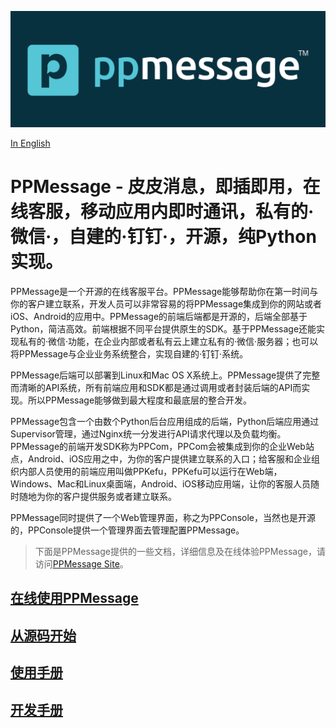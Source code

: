 ![PPMessage Logo](/ppmessage/doc/PPMessage-Logo.png)

[In English](/README.md)

# PPMessage - 皮皮消息，即插即用，在线客服，移动应用内即时通讯，私有的·微信·，自建的·钉钉·，开源，纯Python实现。

PPMessage是一个开源的在线客服平台。PPMessage能够帮助你在第一时间与你的客户建立联系，开发人员可以非常容易的将PPMessage集成到你的网站或者iOS、Android的应用中。PPMessage的前端后端都是开源的，后端全部基于Python，简洁高效。前端根据不同平台提供原生的SDK。基于PPMessage还能实现私有的·微信·功能，在企业内部或者私有云上建立私有的·微信·服务器；也可以将PPMessage与企业业务系统整合，实现自建的·钉钉·系统。

PPMessage后端可以部署到Linux和Mac OS X系统上。PPMessage提供了完整而清晰的API系统，所有前端应用和SDK都是通过调用或者封装后端的API而实现。所以PPMessage能够做到最大程度和最底层的整合开发。

PPMessage包含一个由数个Python后台应用组成的后端，Python后端应用通过Supervisor管理，通过Nginx统一分发进行API请求代理以及负载均衡。PPMessage的前端开发SDK称为PPCom，PPCom会被集成到你的企业Web站点，Android、iOS应用之中，为你的客户提供建立联系的入口；给客服和企业组织内部人员使用的前端应用叫做PPKefu，PPKefu可以运行在Web端，Windows、Mac和Linux桌面端，Android、iOS移动应用端，让你的客服人员随时随地为你的客户提供服务或者建立联系。

PPMessage同时提供了一个Web管理界面，称之为PPConsole，当然也是开源的，PPConsole提供一个管理界面去管理配置PPMessage。
 
> 下面是PPMessage提供的一些文档，详细信息及在线体验PPMessage，请访问[PPMessage Site](https://ppmessage.com)。

## [在线使用PPMessage](/ppmessage/doc/zh-cn/online-ppmessage-guide.md)

## [从源码开始](/ppmessage/doc/zh-cn/install.md)

## [使用手册](/ppmessage/doc/zh-cn/user-manual.md)

## [开发手册](/ppmessage/doc/zh-cn/developer-manual.md)

